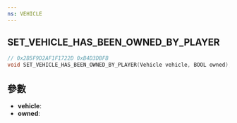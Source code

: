 ```yaml
---
ns: VEHICLE
---
```

## SET_VEHICLE_HAS_BEEN_OWNED_BY_PLAYER

```c
// 0x2B5F9D2AF1F1722D 0xB4D3DBFB
void SET_VEHICLE_HAS_BEEN_OWNED_BY_PLAYER(Vehicle vehicle, BOOL owned);
```


## 參數
* **vehicle**: 
* **owned**: 

